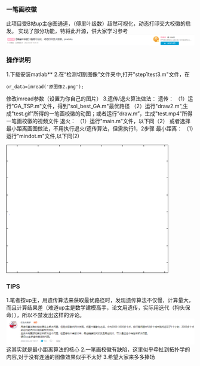 ### 一笔画校徽
此项目受B站up主@图通道，（傅里叶级数）超然可视化，动态打印交大校徽的启发。 实现了部分功能，特将此开源，供大家学习参考
![输入图片说明](5.png)

### 操作说明
1.下载安装matlab** 
2.在“检测切割图像”文件夹中,打开"step1test3.m"文件，在

```
or_data=imread('原图像2.png');
```
修改imread参数（设置为你自己的图片）
3.遗传/退火算法做法：
遗传：
（1）运行"GA_TSP.m"文件，得到"sol_best_GA.m"最优路径
（2）运行"draw2.m",生成"test.gif"所得的一笔画校徽的动图；或者运行”draw.m”，生成"test.mp4"所得一笔画校徽的视频文件
退火：
（1）运行"main.m"文件，以下同（2）
或者选择最小距离画图做法，不用执行退火/遗传算法，但需执行1，2步骤
最小距离：
（1）运行"mindot.m"文件,以下同(2)

![输入图片说明](test.gif)

### TIPS
1.笔者按up主，用遗传算法来获取最优路径时，发现遗传算法不仅慢，计算量大，而且计算结果差（难道up主是数学建模高手，论文用遗传，实际用迭代（狗头保命）），所以不禁发出这样的评论。
![输入图片说明](6.png)
这其实就是最小距离算法的核心
2.一笔画校徽有缺陷，这里似乎牵扯到拓扑学的内容,对于没有连通的图像效果似乎不太好
3.希望大家来多多捧场

